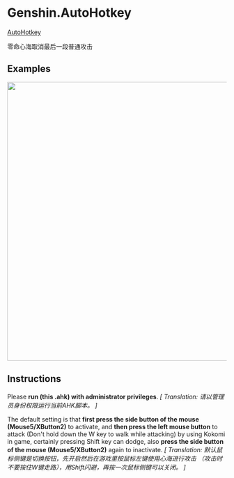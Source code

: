 # Genshin.AutoHotkey
 [AutoHotkey](https://www.autohotkey.com/download/ahk-install.exe)
 
零命心海取消最后一段普通攻击

## Examples
<img src="./Assets/Kokomi_Attack.gif" width=640 high=360>


## Instructions
Please **run (this .ahk) with administrator privileges**.
*[ Translation: 请以管理员身份权限运行当前AHK脚本。 ]*

The default setting is that **first press the side button of the mouse (Mouse5/XButton2)** to activate, and **then press the left mouse button** to attack (Don't hold down the W key to walk while attacking) by using Kokomi in game, certainly pressing Shift key can dodge, also **press the side button of the mouse (Mouse5/XButton2)** again to inactivate.
*[ Translation: 默认鼠标侧键是切换按钮，先开启然后在游戏里按鼠标左键使用心海进行攻击 （攻击时不要按住W键走路），用Shift闪避，再按一次鼠标侧键可以关闭。 ]*
